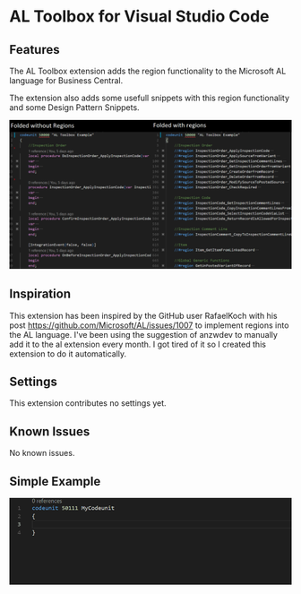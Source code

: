 # AL Toolbox for Visual Studio Code

## Features

The AL Toolbox extension adds the region functionality to the Microsoft AL language for Business Central.

The extension also adds some usefull snippets with this region functionality and some Design Pattern Snippets.

![BeforeAfter](resources/BeforeAfter.png)

## Inspiration

This extension has been inspired by the GitHub user RafaelKoch with his post https://github.com/Microsoft/AL/issues/1007 to implement regions into the AL language. I've been using the suggestion of anzwdev to manually add it to the al extension every month. I got tired of it so I created this extension to do it automatically.

## Settings

This extension contributes no settings yet.

## Known Issues

No known issues.

## Simple Example
![Simple Example](resources/SimpleExample.gif)